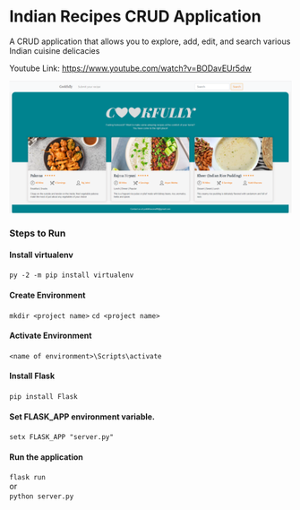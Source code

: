 # Indian Recipes CRUD Application
A CRUD application that allows you to explore, add, edit, and search various Indian cuisine delicacies

Youtube Link: https://www.youtube.com/watch?v=BODavEUr5dw

![](images/ui1.png)

### Steps to Run
  #### Install virtualenv
  `py -2 -m pip install virtualenv`

  #### Create Environment
  `mkdir <project name>`
  `cd <project name>`

  #### Activate Environment
  `<name of environment>\Scripts\activate`

  #### Install Flask
  `pip install Flask`
  
  #### Set FLASK_APP environment variable.
  `setx FLASK_APP "server.py"`

  #### Run the application
  `flask run`  
  or  
  `python server.py `

